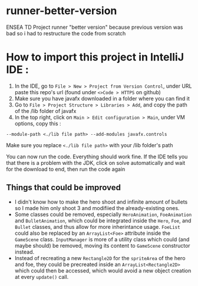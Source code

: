 # runner-better-version
ENSEA TD Project runner
"better version" because previous version was bad so i had to restructure the code from scratch

# How to import this project in IntelliJ IDE :

1. In the IDE, go to `File > New > Project from Version Control`, under URL paste this repo's url (found under `<>Code > HTTPS` on github)
2. Make sure you have javafx downloaded in a folder where you can find it
3. Go to `File > Project Structure > Libraries > Add`, and copy the path of the /lib folder of javafx
4. In the top right, click on `Main > Edit configuration > Main`, under VM options, copy this :
```
--module-path <./lib file path> --add-modules javafx.controls
```
Make sure you replace `<./lib file path>` with your /lib folder's path

You can now run the code. Everything should work fine.
If the IDE tells you that there is a problem with the JDK, click on solve automatically and wait for the download to end, then run the code again

## Things that could be improved
- I didn't know how to make the hero shoot and infinite amount of bullets so I made him only shoot 3 and modifiied the already-existing ones.
- Some classes could be removed, especially `HeroAnimation`, `FoeAnimation` and `BulletAnimation`, which could be integrated inside the `Hero`, `Foe`, and `Bullet` classes, and thus allow for more inherintance usage.
`FoeList` could also be replaced by an `ArrayList<Foe>` attribute inside the `GameScene` class. `InputManager` is more of a utility class which could (and maybe should) be removed, moving its content to `GameScene` constructor instead.
- Instead of recreating a new `Rectangle2D` for the `spriteArea` of the hero and foe, they could be precreated inside an `ArrayList<Rectangle2D>` which could then be accessed, which would avoid a new object creation at every `update()` call.
